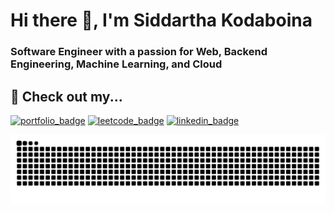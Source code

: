 <h1 align="left">Hi there 👋, I'm Siddartha Kodaboina</h1>
<h3 align="left">Software Engineer with a passion for Web, Backend Engineering, Machine Learning, and Cloud</h3>

## 👀 Check out my...

[![portfolio_badge]](https://kodaboina.com/)
[![leetcode_badge]](https://leetcode.com/u/saksid/)
[![linkedin_badge]](https://www.linkedin.com/in/siddartha-kodaboina/)

<img src="https://raw.githubusercontent.com/Siddartha-Kodaboina/Siddartha-Kodaboina/output/snake.svg" alt="Snake animation" />

<!-- Badges -->
[portfolio_badge]: https://img.shields.io/badge/Portfolio%20Website-%230077B5.svg?style=flat-square&logo=buffer&logoColor=white
[linkedin_badge]: https://img.shields.io/badge/LinkedIn-%230077B5.svg?style=flat-square&logo=linkedin&logoColor=white
[leetcode_badge]: https://img.shields.io/badge/LeetCode-FFA116?style=flat-square&logo=LeetCode&logoColor=white
